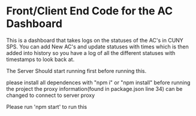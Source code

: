 # Front/Client End Code for the AC Dashboard 
This is a dashboard that takes logs on the statuses of the AC's in CUNY SPS. You can add New AC's and update statuses with times which is then added into history so you have a log of all the different statuses with timestamps to look back at.

 The Server Should start running first before running this.
 
 
please install all dependences with "npm i" or "npm install" before running the project
the proxy information(found in package.json line 34) can be changed to connect to server proxy

Please run 'npm start' to run this
